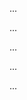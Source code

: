 <panel type="warning" header=":trophy: Can use documentation tools :star::star:" expandable expanded no-close>

<panel type="warning" header=":trophy: Can explain JavaDoc :star::star:" expandable>
  <include src="../../book/documentation/tools/javaDoc/what/full.md" />
  <panel header=":dart: Evidence" expanded>

...

  </panel>
</panel>

<panel type="warning" header=":trophy: Can write Javadoc comments :star::star:" expandable>
  <include src="../../book/documentation/tools/javaDoc/how/full.md" />
  <panel header=":dart: Evidence" expanded>

...

  </panel>
</panel>

<panel type="warning" header=":trophy: Can explain Markdown :star::star:" expandable>
  <include src="../../book/documentation/tools/markdown/what/full.md" />
  <panel header=":dart: Evidence" expanded>

...

  </panel>
</panel>

<panel type="warning" header=":trophy: Can write documents in Markdown format :star::star:" expandable>
  <include src="../../book/documentation/tools/markdown/how/full.md" />
  <panel header=":dart: Evidence" expanded>

...

  </panel>
</panel>

<panel type="info" header=":trophy: Can use basic AsciiDoc :star::star::star:" expandable>
  <include src="../../book/documentation/tools/asciiDoc/what/full.md" />
  <panel header=":dart: Evidence" expanded>

...

  </panel>
</panel>

</panel>
